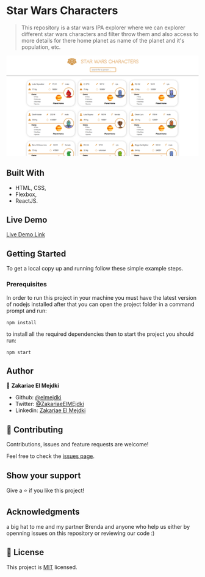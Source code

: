 # Star Wars Characters

> This repository is a star wars IPA explorer where we can explorer different star wars characters and filter throw them and also access to more details for there home planet as name of the planet and it's population, etc.

![screenshot](./Screenshot.png)

## Built With

- HTML, CSS,
- Flexbox,
- ReactJS.

## Live Demo

[Live Demo Link](https://raw.githack.com/elmejdki/star-wars-test/master/build/index.html)

## Getting Started

To get a local copy up and running follow these simple example steps.

### Prerequisites

In order to run this project in your machine you must have the latest version of nodejs installed after that you can open the project folder in a command prompt and run:

```
npm install
```

to install all the required dependencies then to start the project you should run:

```
npm start
```

## Author

👤 **Zakariae El Mejdki**

- Github: [@elmejdki](https://github.com/elmejdki)
- Twitter: [@ZakariaeElMEjdki](https://twitter.com/0ca7848f87ab470)
- Linkedin: [Zakariae El Mejdki](https://www.linkedin.com/in/zakariae-el-mejdki-644898139/)

## 🤝 Contributing

Contributions, issues and feature requests are welcome!

Feel free to check the [issues page](https://github.com/elmejdki/TNW-clone/issues).

## Show your support

Give a ⭐️ if you like this project!

## Acknowledgments

a big hat to me and my partner Brenda and anyone who help us either by openning issues on this repository or reviewing our code :)

## 📝 License

This project is [MIT](lic.url) licensed.
